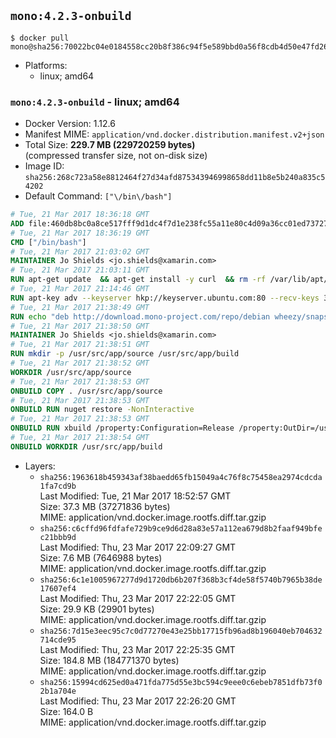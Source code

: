 ## `mono:4.2.3-onbuild`

```console
$ docker pull mono@sha256:70022bc04e0184558cc20b8f386c94f5e589bbd0a56f8cdb4d50e47fd26dccc0
```

-	Platforms:
	-	linux; amd64

### `mono:4.2.3-onbuild` - linux; amd64

-	Docker Version: 1.12.6
-	Manifest MIME: `application/vnd.docker.distribution.manifest.v2+json`
-	Total Size: **229.7 MB (229720259 bytes)**  
	(compressed transfer size, not on-disk size)
-	Image ID: `sha256:268c723a58e8812464f27d34afd875343946998658dd11b8e5b240a835c54202`
-	Default Command: `["\/bin\/bash"]`

```dockerfile
# Tue, 21 Mar 2017 18:36:18 GMT
ADD file:460db8bc0a8ce517fff9d1dc4f7d1e238fc55a11e80c4d09a36cc01ed7372733 in / 
# Tue, 21 Mar 2017 18:36:19 GMT
CMD ["/bin/bash"]
# Tue, 21 Mar 2017 21:03:02 GMT
MAINTAINER Jo Shields <jo.shields@xamarin.com>
# Tue, 21 Mar 2017 21:03:11 GMT
RUN apt-get update 	&& apt-get install -y curl 	&& rm -rf /var/lib/apt/lists/*
# Tue, 21 Mar 2017 21:14:46 GMT
RUN apt-key adv --keyserver hkp://keyserver.ubuntu.com:80 --recv-keys 3FA7E0328081BFF6A14DA29AA6A19B38D3D831EF
# Tue, 21 Mar 2017 21:38:49 GMT
RUN echo "deb http://download.mono-project.com/repo/debian wheezy/snapshots/4.2.3.4 main" > /etc/apt/sources.list.d/mono-xamarin.list 	&& apt-get update 	&& apt-get install -y mono-devel ca-certificates-mono fsharp mono-vbnc nuget 	&& rm -rf /var/lib/apt/lists/*
# Tue, 21 Mar 2017 21:38:50 GMT
MAINTAINER Jo Shields <jo.shields@xamarin.com>
# Tue, 21 Mar 2017 21:38:51 GMT
RUN mkdir -p /usr/src/app/source /usr/src/app/build
# Tue, 21 Mar 2017 21:38:52 GMT
WORKDIR /usr/src/app/source
# Tue, 21 Mar 2017 21:38:53 GMT
ONBUILD COPY . /usr/src/app/source
# Tue, 21 Mar 2017 21:38:53 GMT
ONBUILD RUN nuget restore -NonInteractive
# Tue, 21 Mar 2017 21:38:53 GMT
ONBUILD RUN xbuild /property:Configuration=Release /property:OutDir=/usr/src/app/build/
# Tue, 21 Mar 2017 21:38:54 GMT
ONBUILD WORKDIR /usr/src/app/build
```

-	Layers:
	-	`sha256:1963618b459343af38baedd65fb15049a4c76f8c75458ea2974cdcda1fa7cd9b`  
		Last Modified: Tue, 21 Mar 2017 18:52:57 GMT  
		Size: 37.3 MB (37271836 bytes)  
		MIME: application/vnd.docker.image.rootfs.diff.tar.gzip
	-	`sha256:c6cffd96fdfafe729b9ce9d6d28a83e57a112ea679d8b2faaf949bfec21bbb9d`  
		Last Modified: Thu, 23 Mar 2017 22:09:27 GMT  
		Size: 7.6 MB (7646988 bytes)  
		MIME: application/vnd.docker.image.rootfs.diff.tar.gzip
	-	`sha256:6c1e1005967277d9d1720db6b207f368b3cf4de58f5740b7965b38de17607ef4`  
		Last Modified: Thu, 23 Mar 2017 22:22:05 GMT  
		Size: 29.9 KB (29901 bytes)  
		MIME: application/vnd.docker.image.rootfs.diff.tar.gzip
	-	`sha256:7d15e3eec95c7c0d77270e43e25bb17715fb96ad8b196040eb704632714cde95`  
		Last Modified: Thu, 23 Mar 2017 22:25:35 GMT  
		Size: 184.8 MB (184771370 bytes)  
		MIME: application/vnd.docker.image.rootfs.diff.tar.gzip
	-	`sha256:15994cd625ed0a471fda775d55e3bc594c9eee0c6ebeb7851dfb73f02b1a704e`  
		Last Modified: Thu, 23 Mar 2017 22:26:20 GMT  
		Size: 164.0 B  
		MIME: application/vnd.docker.image.rootfs.diff.tar.gzip
